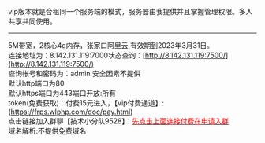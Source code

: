 vip版本就是合租同一个服务端的模式，服务器由我提供并且掌握管理权限。多人共享共同使用。

*****

5M带宽，2核心4g内存，张家口阿里云,有效期到2023年3月31日。
<br/>连接地址为：8.142.131.119:7000状态查询：[http://8.142.131.119:7500/](http://8.142.131.119:7500/)
<br/>查询帐号和密码为：admin    安全因素不提供
<br/>默认http端口为80
<br/>默认https端口为443端口开放:所有
<br/>token(免费获取)：付费15元进入，【vip付费通道】: (https://frps.wlphp.com/doc/pay.html)
<br/>点击链接加入群聊【技术小分队9528】：[<font color='red'>先点击上面连接付费在申请入群</font>](https://jq.qq.com/?_wv=1027&k=1SspI1YQ)
<br/>域名解析:不提供免费域名